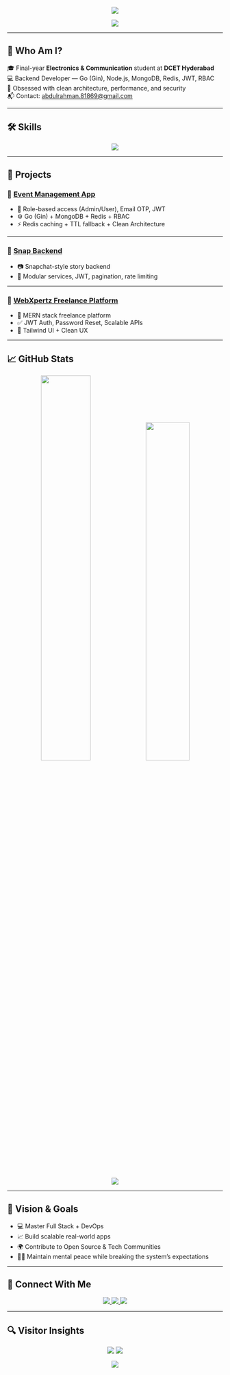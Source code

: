 <!-- 🔥 Hero Banner -->
<p align="center">
  <img src="https://capsule-render.vercel.app/api?type=rect&height=120&text=Syed%20Abdul%20Rahman&fontSize=40&fontColor=ffffff&color=0:0a0f1c,100:1f2a47&animation=fadeIn" />
</p>

<p align="center">
  <img src="https://readme-typing-svg.herokuapp.com?font=Fira+Code&size=22&pause=1000&color=00E6FF&center=true&vCenter=true&width=500&lines=Backend+Developer+%7C+GoLang+%2B+Node.js;Scalable+Systems+%7C+Clean+Architecture;" />
</p>

---

## 🧠 Who Am I?

🎓 Final-year **Electronics & Communication** student at **DCET Hyderabad**  
💻 Backend Developer — Go (Gin), Node.js, MongoDB, Redis, JWT, RBAC  
🧱 Obsessed with clean architecture, performance, and security  
📬 Contact: [abdulrahman.81869@gmail.com](mailto:abdulrahman.81869@gmail.com)

---

## 🛠️ Skills

<p align="center">
  <img src="https://skillicons.dev/icons?i=go,nodejs,express,mongodb,redis,html,css,js,ts,tailwind,git,github,linux,postman,vscode" />
</p>

---

## 🚀 Projects

### 📌 [Event Management App](https://github.com/AbdulRahman-04/event-management-gin)
- 🔐 Role-based access (Admin/User), Email OTP, JWT  
- ⚙️ Go (Gin) + MongoDB + Redis + RBAC  
- ⚡ Redis caching + TTL fallback + Clean Architecture  

---

### 📌 [Snap Backend](https://github.com/AbdulRahman-04/snap-backend)
- 📷 Snapchat-style story backend  
- 🧱 Modular services, JWT, pagination, rate limiting  

---

### 📌 [WebXpertz Freelance Platform](https://github.com/AbdulRahman-04/webxpertz)
- 🤝 MERN stack freelance platform  
- ✅ JWT Auth, Password Reset, Scalable APIs  
- 🎨 Tailwind UI + Clean UX  

---

## 📈 GitHub Stats

<p align="center">
  <img src="https://github-readme-stats.vercel.app/api?username=AbdulRahman-04&show_icons=true&theme=radical&hide_border=true" width="48%" />
  <img src="https://github-readme-stats.vercel.app/api/top-langs/?username=AbdulRahman-04&theme=radical&layout=compact&hide_border=true" width="45%" />
  <br />
  <img src="https://streak-stats.demolab.com?user=AbdulRahman-04&theme=radical&hide_border=true&date_format=M%20j%5B%2C%20Y%5D" />
</p>

---

## 🎯 Vision & Goals

- 💻 Master Full Stack + DevOps  
- 📈 Build scalable real-world apps  
- 🌍 Contribute to Open Source & Tech Communities  
- 🧘‍♂️ Maintain mental peace while breaking the system’s expectations

---

## 🤝 Connect With Me

<p align="center">
  <a href="https://www.linkedin.com/in/syed-abdul-rahman-643a282b2/" target="_blank">
    <img src="https://img.shields.io/badge/LinkedIn-0077B5?style=for-the-badge&logo=linkedin&logoColor=white" />
  </a>
  <a href="https://github.com/AbdulRahman-04" target="_blank">
    <img src="https://img.shields.io/badge/GitHub-181717?style=for-the-badge&logo=github&logoColor=white" />
  </a>
  <a href="mailto:abdulrahman.81869@gmail.com" target="_blank">
    <img src="https://img.shields.io/badge/Gmail-D14836?style=for-the-badge&logo=gmail&logoColor=white" />
  </a>
</p>

---

## 🔍 Visitor Insights

<p align="center">
  <img src="https://komarev.com/ghpvc/?username=AbdulRahman-04&label=Profile+Views&color=0e75b6&style=flat" />
  <img src="https://img.shields.io/github/followers/AbdulRahman-04?label=Followers&style=social" />
</p>

<!-- ✨ Final Line -->
<p align="center">
  <img src="https://readme-typing-svg.herokuapp.com?font=Fira+Code&pause=1000&color=5AFFDF&center=true&vCenter=true&width=500&lines=Let’s+Build+Something+Great+Together!" />
</p>
